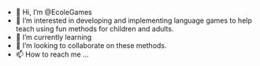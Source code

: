 - 👋 Hi, I’m @EcoleGames
- 👀 I’m interested in developing and implementing language games to help teach using fun methods for children and adults.
- 🌱 I’m currently learning 
- 💞️ I’m looking to collaborate on these methods.
- 📫 How to reach me ...

<!---
EcoleGames/EcoleGames is a ✨ special ✨ repository because its `README.md` (this file) appears on your GitHub profile.
You can click the Preview link to take a look at your changes.
--->
